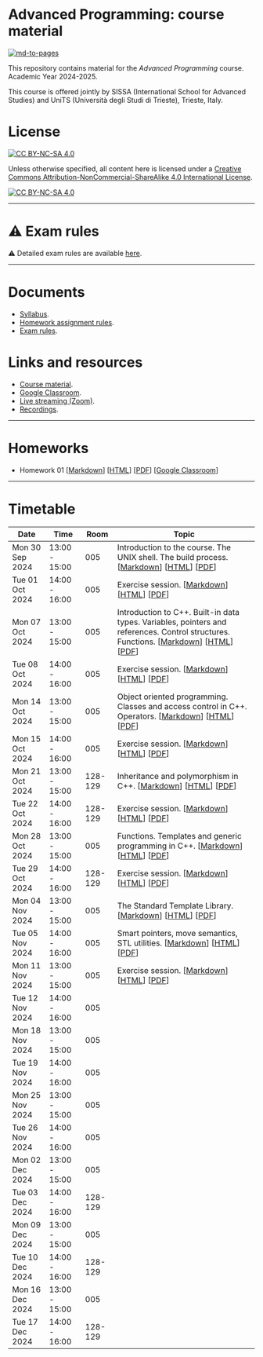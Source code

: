 # Advanced Programming: course material

[![md-to-pages](https://github.com/pcafrica/advanced_programming_2024-2025/actions/workflows/md-to-pages.yml/badge.svg)](https://github.com/pcafrica/advanced_programming_2024-2025/actions/workflows/md-to-pages.yml)

This repository contains material for the *Advanced Programming* course. Academic Year 2024-2025.
<br>

This course is offered jointly by SISSA (International School for Advanced Studies) and UniTS (Università degli Studi di Trieste), Trieste, Italy.

# License

[![CC BY-NC-SA 4.0][cc-by-nc-sa-shield]][cc-by-nc-sa]

Unless otherwise specified, all content here is licensed under a
[Creative Commons Attribution-NonCommercial-ShareAlike 4.0 International License][cc-by-nc-sa].

[![CC BY-NC-SA 4.0][cc-by-nc-sa-image]][cc-by-nc-sa]

[cc-by-nc-sa]: http://creativecommons.org/licenses/by-nc-sa/4.0/
[cc-by-nc-sa-image]: https://licensebuttons.net/l/by-nc-sa/4.0/88x31.png
[cc-by-nc-sa-shield]: https://img.shields.io/badge/License-CC%20BY--NC--SA%204.0-lightgrey.svg

---

# :warning: Exam rules

:warning: Detailed exam rules are available [here](exam_rules.md).

---

# Documents
- [Syllabus](syllabus.md).
- [Homework assignment rules](homework_rules.md).
- [Exam rules](exam_rules.md).

# Links and resources
- [Course material](https://pcafrica.github.io/advanced_programming_2024-2025/).
- [Google Classroom](https://classroom.google.com/c/NzExNzIzMTkxMTI5?cjc=n6fosq6).
- [Live streaming (Zoom)](https://sissa-it.zoom.us/j/89255126282?pwd=LyTWBBewq8bhkX2IH2lj1npewyK0S5.1).
- [Recordings](https://moodle2.units.it/course/section.php?id=146753).

---

# Homeworks

- Homework 01 [[Markdown](homeworks/homework_01.md)] [[HTML](https://pcafrica.github.io/advanced_programming_2024-2025/homeworks/homework_01.html)] [[PDF](https://pcafrica.github.io/advanced_programming_2024-2025/homeworks/homework_01.pdf)] [[Google Classroom](https://classroom.google.com/c/NzExNzIzMTkxMTI5/a/NzIzNjQ1MjY5NjYx/details)]

---
# Timetable
| Date            | Time          | Room    | Topic |
|-----------------|---------------|---------|-------|
| Mon 30 Sep 2024 | 13:00 - 15:00 | 005     | Introduction to the course. The UNIX shell. The build process. [[Markdown](lectures/01/01-intro_unix.md)] [[HTML](https://pcafrica.github.io/advanced_programming_2024-2025/lectures/01/01-intro_unix.html)] [[PDF](https://pcafrica.github.io/advanced_programming_2024-2025/lectures/01/01-intro_unix.pdf)] |
| Tue 01 Oct 2024 | 14:00 - 16:00 | 005     | Exercise session. [[Markdown](exercises/01/01-intro_unix.md)] [[HTML](https://pcafrica.github.io/advanced_programming_2024-2025/exercises/01/01-intro_unix.html)] [[PDF](https://pcafrica.github.io/advanced_programming_2024-2025/exercises/01/01-intro_unix.pdf)] |
| Mon 07 Oct 2024 | 13:00 - 15:00 | 005     | Introduction to C++. Built-in data types. Variables, pointers and references. Control structures. Functions. [[Markdown](lectures/02/02-c++_intro.md)] [[HTML](https://pcafrica.github.io/advanced_programming_2024-2025/lectures/02/02-c++_intro.html)] [[PDF](https://pcafrica.github.io/advanced_programming_2024-2025/lectures/02/02-c++_intro.pdf)] |
| Tue 08 Oct 2024 | 14:00 - 16:00 | 005     | Exercise session. [[Markdown](exercises/02/02-c++_intro.md)] [[HTML](https://pcafrica.github.io/advanced_programming_2024-2025/exercises/02/02-c++_intro.html)] [[PDF](https://pcafrica.github.io/advanced_programming_2024-2025/exercises/02/02-c++_intro.pdf)]  |
| Mon 14 Oct 2024 | 13:00 - 15:00 | 005     | Object oriented programming. Classes and access control in C++. Operators. [[Markdown](lectures/03/03-c++_classes.md)] [[HTML](https://pcafrica.github.io/advanced_programming_2024-2025/lectures/03/03-c++_classes.html)] [[PDF](https://pcafrica.github.io/advanced_programming_2024-2025/lectures/03/03-c++_classes.pdf)] |
| Mon 15 Oct 2024 | 14:00 - 16:00 | 005     | Exercise session. [[Markdown](exercises/03/03-c++_classes.md)] [[HTML](https://pcafrica.github.io/advanced_programming_2024-2025/exercises/03/03-c++_classes.html)] [[PDF](https://pcafrica.github.io/advanced_programming_2024-2025/exercises/03/03-c++_classes.pdf)] |
| Mon 21 Oct 2024 | 13:00 - 15:00 | 128-129 | Inheritance and polymorphism in C++. [[Markdown](lectures/04/04-c++_inheritance_polymorphism.md)] [[HTML](https://pcafrica.github.io/advanced_programming_2024-2025/lectures/04/04-c++_inheritance_polymorphism.html)] [[PDF](https://pcafrica.github.io/advanced_programming_2024-2025/lectures/04/04-c++_inheritance_polymorphism.pdf)] |
| Tue 22 Oct 2024 | 14:00 - 16:00 | 128-129 | Exercise session. [[Markdown](exercises/04/04-c++_inheritance_polymorphism.md)] [[HTML](https://pcafrica.github.io/advanced_programming_2024-2025/exercises/04/04-c++_inheritance_polymorphism.html)] [[PDF](https://pcafrica.github.io/advanced_programming_2024-2025/exercises/04/04-c++_inheritance_polymorphism.pdf)] |
| Mon 28 Oct 2024 | 13:00 - 15:00 | 005     | Functions. Templates and generic programming in C++. [[Markdown](lectures/05/05-c++_functions_templates.md)] [[HTML](https://pcafrica.github.io/advanced_programming_2024-2025/lectures/05/05-c++_functions_templates.html)] [[PDF](https://pcafrica.github.io/advanced_programming_2024-2025/lectures/05/05-c++_functions_templates.pdf)] |
| Tue 29 Oct 2024 | 14:00 - 16:00 | 128-129 | Exercise session. [[Markdown](exercises/05/05-c++_functions_templates.md)] [[HTML](https://pcafrica.github.io/advanced_programming_2024-2025/exercises/05/05-c++_functions_templates.html)] [[PDF](https://pcafrica.github.io/advanced_programming_2024-2025/exercises/05/05-c++_functions_templates.pdf)] |
| Mon 04 Nov 2024 | 13:00 - 15:00 | 005     | The Standard Template Library. [[Markdown](lectures/06/06-c++_stl.md)] [[HTML](https://pcafrica.github.io/advanced_programming_2024-2025/lectures/06/06-c++_stl.html)] [[PDF](https://pcafrica.github.io/advanced_programming_2024-2025/lectures/06/06-c++_stl.pdf)] |
| Tue 05 Nov 2024 | 14:00 - 16:00 | 005     | Smart pointers, move semantics, STL utilities. [[Markdown](lectures/07/07-c++_stl2_move.md)] [[HTML](https://pcafrica.github.io/advanced_programming_2024-2025/lectures/07/07-c++_stl2_move.html)] [[PDF](https://pcafrica.github.io/advanced_programming_2024-2025/lectures/07/07-c++_stl2_move.pdf)]
| Mon 11 Nov 2024 | 13:00 - 15:00 | 005     | Exercise session. [[Markdown](exercises/06/06-c++_stl_move.md)] [[HTML](https://pcafrica.github.io/advanced_programming_2024-2025/exercises/06/06-c++_stl_move.html)] [[PDF](https://pcafrica.github.io/advanced_programming_2024-2025/exercises/06/06-c++_stl_move.pdf)] |
| Tue 12 Nov 2024 | 14:00 - 16:00 | 005     |       |
| Mon 18 Nov 2024 | 13:00 - 15:00 | 005     |       |
| Tue 19 Nov 2024 | 14:00 - 16:00 | 005     |       |
| Mon 25 Nov 2024 | 13:00 - 15:00 | 005     |       |
| Tue 26 Nov 2024 | 14:00 - 16:00 | 005     |       |
| Mon 02 Dec 2024 | 13:00 - 15:00 | 005     |       |
| Tue 03 Dec 2024 | 14:00 - 16:00 | 128-129 |       |
| Mon 09 Dec 2024 | 13:00 - 15:00 | 005     |       |
| Tue 10 Dec 2024 | 14:00 - 16:00 | 128-129 |       |
| Mon 16 Dec 2024 | 13:00 - 15:00 | 005     |       |
| Tue 17 Dec 2024 | 14:00 - 16:00 | 128-129 |       |
